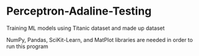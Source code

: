 # Perceptron-Adaline-Testing
Training ML models using Titanic dataset and made up dataset

NumPy, Pandas, SciKit-Learn, and MatPlot libraries are needed in order to run this program
